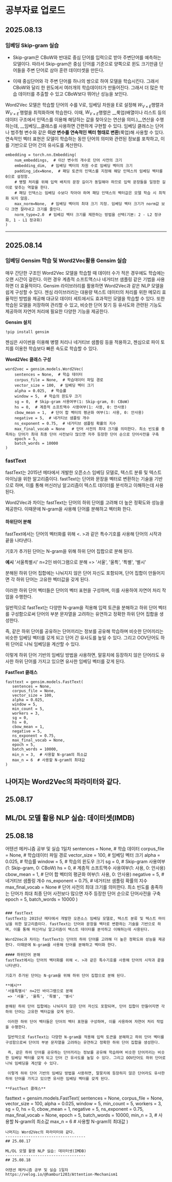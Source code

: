 # 공부자료 업로드

## 2025.08.13
### 임베딩 Skip-gram 실습
- Skip-gram은 CBoW와 반대로 중심 단어를 입력으로 받아 주변단어를 예측하는 모델이다. 따라서 Skip-gram은 중심 단어를 기준으로 양쪽으로 윈도 크기만큼 단어들을 주변 단어로 삼아 훈련 데이터셋을 만든다.
  
- 이때 중심단어와 각 주변 단어를 하나의 쌍으로 하여 모델을 학습시킨다. 그래서 CBoW와 달리 한 윈도에서 여러개의 학습데이터가 만들어진다. 그래서 더 많은 학습 데이터를 추출할 수 있고 CBoW보다 뛰어난 성능을 보인다.

Word2Vec 모델은 학습할 단어의 수를 V로, 임베딩 차원을 E로 설정해 $W_{V\times E}$행렬과 $W_{V\times E}^\prime$행렬을 최적화하며 학습한다. 이때, $W_{V\times E}$행렬은 __룩업(배열이나 리스트 등의 데이터 구조에서 인덱스를 이용해 해당하는 값을 찾아오는 연산을 의미.)__연산을 수행하는데, __임베딩__클래스를 사용하면 간편하게 구현할 수 있다.
임베딩 클래스는 단어나 범주형 변수와 같은 __이산 변수를 연속적인 벡터 형태로 변환__(룩업)해 사용할 수 있다. 연속적인 벡터 표현은 모델이 학습하는 동안 단어의 의미와 관련된 정보를 포착하고, 이를 기반으로 단어 간의 유사도를 계산한다.
```
embedding = torch.nn.Embedding(
    num_embeddings,  # 이산 변수의 개수로 단어 사전의 크기
    embedding_dim,  # 임베딩 벡터의 차원 수로 임베딩 벡터의 크기
    padding_idx=None,  # 패딩 토큰의 인덱스를 지정해 해당 인덱스의 임베딩 벡터를 0으로 설정함. 
    # 병렬 처리를 위해 입력 배치의 문장 길이가 동일해야 하므로 입력 문장들을 일정한 길이로 맞추는 역할을 한다.
    # 패딩 인덱스는 임베딩 수보다 작아야 하며 패딩 인덱스의 벡터값은 모델 학습 시 최적화 되지 않음.
    max_norm=None,  # 임베딩 벡터의 최대 크기 지정. 임베딩 벡터 크기가 norm값 보다 크면 잘라내고 크기를 줄인다.
    norm_type=2.0  # 임베깅 벡터 크기를 제한하는 방법을 선택(기본: 2 - L2 정규화, 1 - L1 정규화)
)
```
-----------------------------------
## 2025.08.14
### 임베딩 Gensim 학습 및 Word2Vec활용 Gensim 실습
매우 간단한 구조인 Word2Vec 모델을 학습할 때 데이터 수가 적은 경우에도 학습에는 오랜 시간이 걸린다. 이런 경우 계층적 소프트맥스나 네거티브 샘플링 같은 기법을 사용하면 더 효율적이다.
Gensim 라이브러리를 활용하면 Word2Vec과 같은 NLP 모델을 쉽게 구성할 수 있다. 젠심 라이브러리는 대용량 텍스트 데이터의 처리를 위한 메모리 효율적인 방법을 제공해 대규모 데이터 세트에서도 효과적인 모델을 학습할 수 있다.
또한 학습된 모델을 저장하여 관리할 수 있고, 비슷한 단어 찾기 등 유사도와 관련된 기능도 제공하여 자연어 처리에 필요한 다양한 기능을 제공한다.

**Gensim 설치**
```
!pip install gensim
```

젠심은 사이썬을 이용해 병렬 처리나 네거티브 샘플링 등을 적용하고, 젠심으로 파이 토치를 이용한 학습보다 빠른 속도로 학습할 수 있다.

**Word2Vec 클래스 구성**
```
word2vec = gensim.models.Word2Vec(
    sentences = None,  # 학습 데이터
    corpus_file = None,  # 학습데이터 파일 경로
    vector_size = 100,  # 임베딩 벡터 크기
    alpha = 0.025,  # 학습률
    window = 5,  # 학습의 윈도우 크기
    sg = 0,  # Skip-gram 사용여부(1: Skip-gram, 0: CBoW)
    hs = 0,  # 계층적 소프트맥수 사용여부(1: 사용, 0: 안사용)
    cbow_mean = 1,  # 단어 합 벡터의 평균화 여부(1: 사용, 0: 안사용)
    negative = 5,  # 네거티브 샘플링 개수
    ns_exponent = 0.75,  # 네거티브 샘플링 확률의 지수
    max_final_vocab = None   # 단어 사전의 최대 크기를 의미한다. 최소 빈도를 충족하는 단어가 최대 최종 단어 사전보다 많으면 자주 등장한 단어 순으로 단어사전을 구축
    epoch = 5,
    batch_words = 10000
)
```

### fastText
fastText는 2015년 메타에서 개발한 오픈소스 임베딩 모델로, 텍스트 분류 및 텍스트 마이닝을 위한 알고리즘이다. fastText는 단어와 문장을 벡터로 변환하는 기술을 기반으로 하며, 이를 통해 머신러닝 알고리즘이 텍스트 데이터를 분석하고 이해하는데 사용된다.

Word2Vec과 차이는 fastText는 단어의 하위 단어를 고려해 더 높은 정확도와 성능을 제공한다. 이때문에 N-gram을 사용해 단어를 분해하고 벡터화 한다.

#### 하위단어 분해
fastText에서는 단어의 벡터화를 위해 <. >과 같은 특수기호를 사용해 단어의 시작과 끝을 나타낸다.

기호가 추가된 단어는 N-gram을 위해 하위 단어 집합으로 분해 된다.

**예시**
'서울특별시' n=2인 바이그램으로 분해
 => '서울', '울특', '특별', '별시'

분해된 하위 단어 집합에는 나눠지지 않은 단어 자신도 포함되며, 단어 집합이 만들어지면 각 하위 단어는 고유한 벡터값을 갖게 된다.

 이러한 하위 단어 벡터들은 단어의 벡터 표현을 구성하며, 이를 사용하여 자연어 처리 작업을 수행한다.

 일반적으로 fastText는 다양한 N-gram을 적용해 입력 토큰을 분해하고 하위 단어 벡터를 구성함으로써 단어의 부분 문자열을 고려하는 유연하고 정확한 하위 단어 집합을 생성한다.

 즉, 같은 하위 단어를 공유하는 단어끼리는 정보를 공유해 학습하며 비슷한 단어끼리는 비슷한 임베딩 벡터를 갖게 되고 단어 간 유사도를 높일 수 있다. 그리고 OOV단어도 하위 단어로 나눠 임베딩을 계산할 수 있다.

 이렇게 하위 단어 기반의 임베딩 방법을 사용하면, 말뭉치에 등장하지 않은 단어라도 유사한 하위 단어를 가지고 있으면 유사한 임베딩 벡터를 갖게 된다.
 
**FastText 클래스**
```
fasttext = gensim.models.FastText(
   sentences = None,
   corpus_file = None,
   vector_size = 100,
   alpha = 0.025,
   window = 5,
   min_count = 5,
   workers = 3,
   sg = 0,
   hs = 0,
   cbow_mean = 1,
   negative = 5,
   ns_exponent = 0.75,
   max_final_vocab = None,
   epoch = 5,
   batch_words = 10000,
   min_n = 3,  # 사용할 N-gram의 최소값
   max_n = 6  # 사용할 N-gram의 최대값
)
```
나머지는 Word2Vec의 파라미터와 같다.
-----------------------------------
## 25.08.17

ML/DL 모델 활용 NLP 실습: 데이터셋(IMDB)
-----------------------------------
## 25.08.18

어텐션 메커니즘 공부 및 실습 1일차   sentences = None,  # 학습 데이터
    corpus_file = None,  # 학습데이터 파일 경로
    vector_size = 100,  # 임베딩 벡터 크기
    alpha = 0.025,  # 학습률
    window = 5,  # 학습의 윈도우 크기
    sg = 0,  # Skip-gram 사용여부(1: Skip-gram, 0: CBoW)
    hs = 0,  # 계층적 소프트맥수 사용여부(1: 사용, 0: 안사용)
    cbow_mean = 1,  # 단어 합 벡터의 평균화 여부(1: 사용, 0: 안사용)
    negative = 5,  # 네거티브 샘플링 개수
    ns_exponent = 0.75,  # 네거티브 샘플링 확률의 지수
    max_final_vocab = None   # 단어 사전의 최대 크기를 의미한다. 최소 빈도를 충족하는 단어가 최대 최종 단어 사전보다 많으면 자주 등장한 단어 순으로 단어사전을 구축
    epoch = 5,
    batch_words = 10000
)
```

### fastText
fastText는 2015년 메타에서 개발한 오픈소스 임베딩 모델로, 텍스트 분류 및 텍스트 마이닝을 위한 알고리즘이다. fastText는 단어와 문장을 벡터로 변환하는 기술을 기반으로 하며, 이를 통해 머신러닝 알고리즘이 텍스트 데이터를 분석하고 이해하는데 사용된다.

Word2Vec과 차이는 fastText는 단어의 하위 단어를 고려해 더 높은 정확도와 성능을 제공한다. 이때문에 N-gram을 사용해 단어를 분해하고 벡터화 한다.

#### 하위단어 분해
fastText에서는 단어의 벡터화를 위해 <. >과 같은 특수기호를 사용해 단어의 시작과 끝을 나타낸다.

기호가 추가된 단어는 N-gram을 위해 하위 단어 집합으로 분해 된다.

**예시**
'서울특별시' n=2인 바이그램으로 분해
 => '서울', '울특', '특별', '별시'

분해된 하위 단어 집합에는 나눠지지 않은 단어 자신도 포함되며, 단어 집합이 만들어지면 각 하위 단어는 고유한 벡터값을 갖게 된다.

 이러한 하위 단어 벡터들은 단어의 벡터 표현을 구성하며, 이를 사용하여 자연어 처리 작업을 수행한다.

 일반적으로 fastText는 다양한 N-gram을 적용해 입력 토큰을 분해하고 하위 단어 벡터를 구성함으로써 단어의 부분 문자열을 고려하는 유연하고 정확한 하위 단어 집합을 생성한다.

 즉, 같은 하위 단어를 공유하는 단어끼리는 정보를 공유해 학습하며 비슷한 단어끼리는 비슷한 임베딩 벡터를 갖게 되고 단어 간 유사도를 높일 수 있다. 그리고 OOV단어도 하위 단어로 나눠 임베딩을 계산할 수 있다.

 이렇게 하위 단어 기반의 임베딩 방법을 사용하면, 말뭉치에 등장하지 않은 단어라도 유사한 하위 단어를 가지고 있으면 유사한 임베딩 벡터를 갖게 된다.
 
**FastText 클래스**
```
fasttext = gensim.models.FastText(
   sentences = None,
   corpus_file = None,
   vector_size = 100,
   alpha = 0.025,
   window = 5,
   min_count = 5,
   workers = 3,
   sg = 0,
   hs = 0,
   cbow_mean = 1,
   negative = 5,
   ns_exponent = 0.75,
   max_final_vocab = None,
   epoch = 5,
   batch_words = 10000,
   min_n = 3,  # 사용할 N-gram의 최소값
   max_n = 6  # 사용할 N-gram의 최대값
)
```
나머지는 Word2Vec의 파라미터와 같다.
-----------------------------------
## 25.08.17

ML/DL 모델 활용 NLP 실습: 데이터셋(IMDB)
-----------------------------------
## 25.08.18

어텐션 메커니즘 공부 및 실습 1일차
https://velog.io/@hambur1203/Attention-Mechanism1
